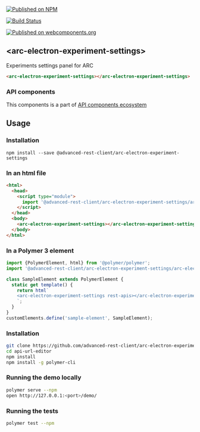 [![Published on NPM](https://img.shields.io/npm/v/@advanced-rest-client/arc-electron-experiment-settings.svg)](https://www.npmjs.com/package/@advanced-rest-client/arc-electron-experiment-settings)

[![Build Status](https://travis-ci.org/advanced-rest-client/arc-electron-experiment-settings.svg?branch=stage)](https://travis-ci.org/advanced-rest-client/arc-electron-experiment-settings)

[![Published on webcomponents.org](https://img.shields.io/badge/webcomponents.org-published-blue.svg)](https://www.webcomponents.org/element/advanced-rest-client/arc-electron-experiment-settings)

## &lt;arc-electron-experiment-settings&gt;

Experiments settings panel for ARC


```html
<arc-electron-experiment-settings></arc-electron-experiment-settings>
```

### API components

This components is a part of [API components ecosystem](https://elements.advancedrestclient.com/)

## Usage

### Installation
```
npm install --save @advanced-rest-client/arc-electron-experiment-settings
```

### In an html file

```html
<html>
  <head>
    <script type="module">
      import '@advanced-rest-client/arc-electron-experiment-settings/arc-electron-experiment-settings.js';
    </script>
  </head>
  <body>
    <arc-electron-experiment-settings></arc-electron-experiment-settings>
  </body>
</html>
```

### In a Polymer 3 element

```js
import {PolymerElement, html} from '@polymer/polymer';
import '@advanced-rest-client/arc-electron-experiment-settings/arc-electron-experiment-settings.js';

class SampleElement extends PolymerElement {
  static get template() {
    return html`
    <arc-electron-experiment-settings rest-apis></arc-electron-experiment-settings>
    `;
  }
}
customElements.define('sample-element', SampleElement);
```

### Installation

```sh
git clone https://github.com/advanced-rest-client/arc-electron-experiment-settings
cd api-url-editor
npm install
npm install -g polymer-cli
```

### Running the demo locally

```sh
polymer serve --npm
open http://127.0.0.1:<port>/demo/
```

### Running the tests
```sh
polymer test --npm
```

